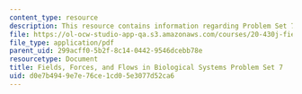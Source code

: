 ```yaml
---
content_type: resource
description: This resource contains information regarding Problem Set 7.
file: https://ol-ocw-studio-app-qa.s3.amazonaws.com/courses/20-430j-fields-forces-and-flows-in-biological-systems-fall-2015/d0e7b4949e7e76ce1cd05e3077d52ca6_MIT20_430JF15_PS7_vFinal.pdf
file_type: application/pdf
parent_uid: 299acff0-5b2f-8c14-0442-9546dcebb78e
resourcetype: Document
title: Fields, Forces, and Flows in Biological Systems Problem Set 7
uid: d0e7b494-9e7e-76ce-1cd0-5e3077d52ca6
---
```


